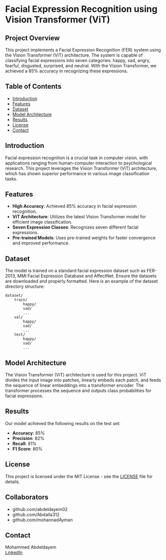 # Facial Expression Recognition using Vision Transformer (ViT)

## Project Overview

This project implements a Facial Expression Recognition (FER) system using the Vision Transformer (ViT) architecture. The system is capable of classifying facial expressions into seven categories: happy, sad, angry, fearful, disgusted, surprised, and neutral. With the Vision Transformer, we achieved a 85% accuracy in recognizing these expressions.

## Table of Contents
- [Introduction](#introduction)
- [Features](#features)
- [Dataset](#dataset)
- [Model Architecture](#model-architecture)
- [Results](#results)
- [License](#license)
- [Contact](#contact)

## Introduction

Facial expression recognition is a crucial task in computer vision, with applications ranging from human-computer interaction to psychological research. This project leverages the Vision Transformer (ViT) architecture, which has shown superior performance in various image classification tasks.

## Features

- **High Accuracy**: Achieved 85% accuracy in facial expression recognition.
- **ViT Architecture**: Utilizes the latest Vision Transformer model for efficient image classification.
- **Seven Expression Classes**: Recognizes seven different facial expressions.
- **Pre-trained Models**: Uses pre-trained weights for faster convergence and improved performance.


## Dataset

The model is trained on a standard facial expression dataset such as FER-2013, MMI Facial Expression Database and AffectNet. Ensure the datasets are downloaded and properly formatted. Here is an example of the dataset directory structure:

```
dataset/
    train/
        happy/
        sad/
        ...
    val/
        happy/
        sad/
        ...
    test/
        happy/
        sad/
        ...
```

## Model Architecture

The Vision Transformer (ViT) architecture is used for this project. ViT divides the input image into patches, linearly embeds each patch, and feeds the sequence of linear embeddings into a transformer encoder. The transformer processes the sequence and outputs class probabilities for facial expressions.

## Results

Our model achieved the following results on the test set:

- **Accuracy**: 85%
- **Precision**: 82%
- **Recall**: 81%
- **F1 Score**: 80%


## License

This project is licensed under the MIT License - see the [LICENSE](LICENSE) file for details.

## Collaborators

- github.com/abdeldayem02
- github.com/Abdalla312
- github.com/mohannadAyman

## Contact

Mohammed Abdeldayem  
[LinkedIn](https://www.linkedin.com/in/mohammed-abdeldayem)  
